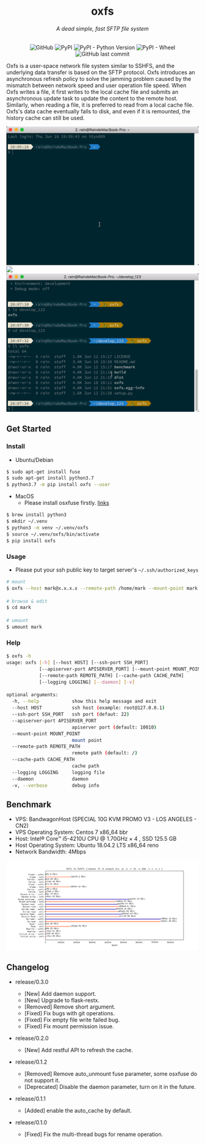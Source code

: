 <p align="center">
<h1 align="center">oxfs</h2>
<h6 align="center">A dead simple, fast SFTP file system</h2>
</p>
<p align="center">
<img alt="GitHub" src="https://img.shields.io/github/license/RainMark/oxfs">
<img alt="PyPI" src="https://img.shields.io/pypi/v/oxfs">
<img alt="PyPI - Python Version" src="https://img.shields.io/pypi/pyversions/oxfs">
<img alt="PyPI - Wheel" src="https://img.shields.io/pypi/wheel/oxfs">
<img alt="GitHub last commit" src="https://img.shields.io/github/last-commit/RainMark/oxfs">
</p>

Oxfs is a user-space network file system similar to SSHFS, and the underlying data transfer is based on the SFTP protocol. Oxfs introduces an asynchronous refresh policy to solve the jamming problem caused by the mismatch between network speed and user operation file speed. When Oxfs writes a file, it first writes to the local cache file and submits an asynchronous update task to update the content to the remote host. Similarly, when reading a file, it is preferred to read from a local cache file. Oxfs's data cache eventually falls to disk, and even if it is remounted, the history cache can still be used.

![](files/mount.gif)
![](files/operations.gif)
![](files/umount.gif)

## Get Started

### Install

- Ubuntu/Debian

```sh
$ sudo apt-get install fuse
$ sudo apt-get install python3.7
$ python3.7 -m pip install oxfs --user
```

- MacOS
  - Please install osxfuse firstly. [links](https://github.com/osxfuse/osxfuse/releases)

```sh
$ brew install python3
$ mkdir ~/.venv
$ python3 -m venv ~/.venv/oxfs
$ source ~/.venv/oxfs/bin/activate
$ pip install oxfs
```

### Usage

- Please put your ssh public key to target server's `~/.ssh/authorized_keys`

```sh
# mount
$ oxfs --host mark@x.x.x.x --remote-path /home/mark --mount-point mark --cache-path ~/.oxfs --logging /tmp/oxfs.log --daemon

# browse & edit
$ cd mark

# umount
$ umount mark
```

### Help

```sh
$ oxfs -h
usage: oxfs [-h] [--host HOST] [--ssh-port SSH_PORT]
            [--apiserver-port APISERVER_PORT] [--mount-point MOUNT_POINT]
            [--remote-path REMOTE_PATH] [--cache-path CACHE_PATH]
            [--logging LOGGING] [--daemon] [-v]

optional arguments:
  -h, --help            show this help message and exit
  --host HOST           ssh host (example: root@127.0.0.1)
  --ssh-port SSH_PORT   ssh port (defaut: 22)
  --apiserver-port APISERVER_PORT
                        apiserver port (default: 10010)
  --mount-point MOUNT_POINT
                        mount point
  --remote-path REMOTE_PATH
                        remote path (default: /)
  --cache-path CACHE_PATH
                        cache path
  --logging LOGGING     logging file
  --daemon              daemon
  -v, --verbose         debug info
```

## Benchmark

- VPS: BandwagonHost (SPECIAL 10G KVM PROMO V3 - LOS ANGELES - CN2)
- VPS Operating System: Centos 7 x86_64 bbr
- Host: Intel® Core™ i5-4210U CPU @ 1.70GHz × 4 , SSD 125.5 GB
- Host Operating System: Ubuntu 18.04.2 LTS x86_64 reno
- Network Bandwidth: 4Mbps

![](files/oxfs-vs-sshfs.png)

## Changelog

- release/0.3.0
  - [New] Add daemon support.
  - [New] Upgrade to flask-restx.
  - [Removed] Remove short argument.
  - [Fixed] Fix bugs with git operations.
  - [Fixed] Fix empty file write failed bug.
  - [Fixed] Fix mount permission issue.
- release/0.2.0
  - [New] Add restful API to refresh the cache.
- release/0.1.2
  - [Removed] Remove auto_unmount fuse parameter, some osxfuse do not support it.
  - [Deprecated] Disable the daemon parameter, turn on it in the future.

- release/0.1.1
  - [Added] enable the auto_cache by default.

- release/0.1.0
  - [Fixed] Fix the multi-thread bugs for rename operation.
